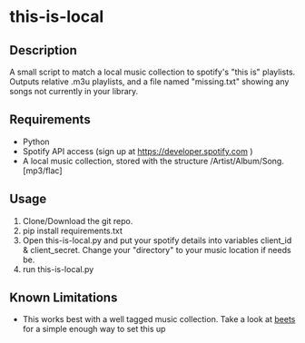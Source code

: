 # this-is-local
## Description
A small script to match a local music collection to spotify's "this is" playlists. Outputs relative .m3u playlists, and a file named "missing.txt" showing any songs not currently in your library. 

## Requirements
- Python
- Spotify API access (sign up at https://developer.spotify.com )
- A local music collection, stored with the structure /Artist/Album/Song.[mp3/flac]

## Usage
1. Clone/Download the git repo.
2. pip install requirements.txt
3. Open this-is-local.py and put your spotify details into variables client_id & client_secret. Change your "directory" to your music location if needs be.
3. run this-is-local.py

## Known Limitations
- This works best with a well tagged music collection. Take a look at [beets](https://beets.io/) for a simple enough way to set this up
